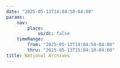 ```yaml
---
date: "2025-05-13T14:04:50-04:00"
params:
    nav:
        place:
            us/dc: false
    timeRange:
        from: "2025-05-13T14:04:50-04:00"
        thru: "2025-05-13T15:04:10-04:00"
title: National Archives
---
```

